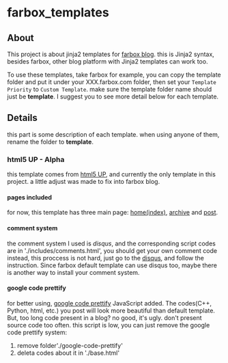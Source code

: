 farbox_templates
================


About
-----
This project is about jinja2 templates for [farbox blog](www.farbox.com). 
this is Jinja2 syntax, besides farbox, other blog platform with Jinja2 templates can work too.

To use these templates, take farbox for example, you can copy the template folder and put it under your XXX.farbox.com folder, then set your `Template Priority` to `Custom Template`. make sure the template folder name should just be **template**. I suggest you to see more detail below for each template.

Details
-------
this part is some description of each template. when using anyone of them, rename the folder to **template**.

### html5 UP - Alpha
this template comes from [html5 UP](http://html5up.net/), and currently the only template in this project. a little adjust was made to fix into farbox blog.

#### pages included
for now, this template has three main page: [home(index)](http://yih.farbox.com), [archive](http://yih.farbox.com/archive) and [post](http://yih.farbox.com/post/2014-11-17).

#### comment system
the comment system I used is *disqus*, and the corresponding script codes are in './includes/comments.html', you should get your own comment code instead, this proccess is not hard, just go to the [disqus](http://disqus.com), and follow the instruction. Since farbox default template can use disqus too, maybe there is another way to install your comment system.

#### google code prettify
for better using, [google code prettify](https://code.google.com/p/google-code-prettify/wiki/GettingStarted) JavaScript added. 
The codes(C++, Python, html, etc.) you post will look more beautiful than default template. But, too long code present in a blog? no good, it's ugly. don't present source code too often. this script is low, you can just remove the google code prettify system:

1. remove folder'./google-code-prettify'
2. deleta codes about it in './base.html'
